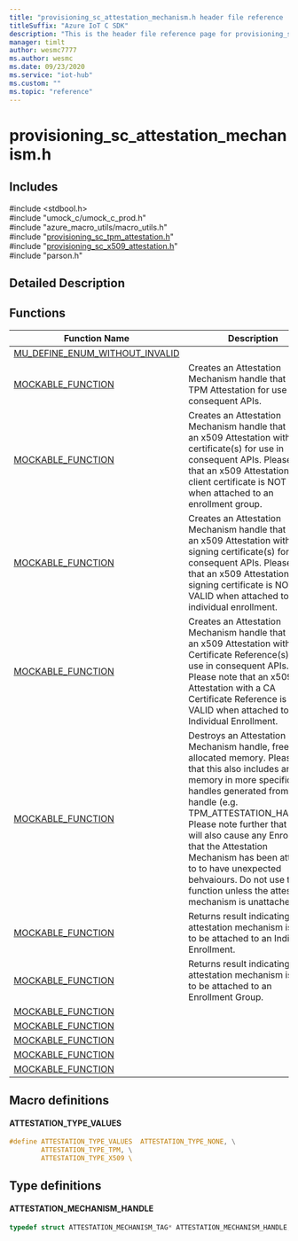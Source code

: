 ```yaml
---                             
title: "provisioning_sc_attestation_mechanism.h header file reference | Microsoft Docs" 
titleSuffix: "Azure IoT C SDK"            
description: "This is the header file reference page for provisioning_sc_attestation_mechanism.h in the Azure IoT C SDK. This SDK is used with Azure IoT Hub and Azure IoT Hub Device Provisioning Service"            
manager: timlt                 
author: wesmc7777              
ms.author: wesmc               
ms.date: 09/23/2020                    
ms.service: "iot-hub"             
ms.custom: ""                
ms.topic: "reference"        
---                            
```


# provisioning_sc_attestation_mechanism.h 

## Includes

\#include <stdbool.h>  
\#include "umock_c/umock_c_prod.h"  
\#include "azure_macro_utils/macro_utils.h"  
\#include "[provisioning_sc_tpm_attestation.h](provisioning-sc-tpm-attestation-h.md)"  
\#include "[provisioning_sc_x509_attestation.h](provisioning-sc-x509-attestation-h.md)"  
\#include "parson.h"  

## Detailed Description

## Functions

Function Name                  | Description                                
--------------------------------|---------------------------------------------
[MU_DEFINE_ENUM_WITHOUT_INVALID](./provisioning-sc-attestation-mechanism-h/mu-define-enum-without-invalid.md)            | 
[MOCKABLE_FUNCTION](./provisioning-sc-attestation-mechanism-h/mockable-function.md)            | Creates an Attestation Mechanism handle that uses a TPM Attestation for use in consequent APIs.
[MOCKABLE_FUNCTION](./provisioning-sc-attestation-mechanism-h/mockable-function.md)            | Creates an Attestation Mechanism handle that uses an x509 Attestation with client certificate(s) for use in consequent APIs. Please note that an x509 Attestation with a client certificate is NOT VALID when attached to an enrollment group.
[MOCKABLE_FUNCTION](./provisioning-sc-attestation-mechanism-h/mockable-function.md)            | Creates an Attestation Mechanism handle that uses an x509 Attestation with signing certificate(s) for use in consequent APIs. Please note that an x509 Attestation with a signing certificate is NOT VALID when attached to an individual enrollment.
[MOCKABLE_FUNCTION](./provisioning-sc-attestation-mechanism-h/mockable-function.md)            | Creates an Attestation Mechanism handle that uses an x509 Attestation with CA Certificate Reference(s) for use in consequent APIs. Please note that an x509 Attestation with a CA Certificate Reference is NOT VALID when attached to an Individual Enrollment.
[MOCKABLE_FUNCTION](./provisioning-sc-attestation-mechanism-h/mockable-function.md)            | Destroys an Attestation Mechanism handle, freeing all allocated memory. Please note that this also includes any memory in more specific handles generated from the handle (e.g. TPM_ATTESTATION_HANDLE). Please note further that this will also cause any Enrollment that the Attestation Mechanism has been attached to to have unexpected behvaiours. Do not use this function unless the attestation mechanism is unattached.
[MOCKABLE_FUNCTION](./provisioning-sc-attestation-mechanism-h/mockable-function.md)            | Returns result indicating if an attestation mechanism is valid to be attached to an Individual Enrollment.
[MOCKABLE_FUNCTION](./provisioning-sc-attestation-mechanism-h/mockable-function.md)            | Returns result indicating if an attestation mechanism is valid to be attached to an Enrollment Group.
[MOCKABLE_FUNCTION](./provisioning-sc-attestation-mechanism-h/mockable-function.md)            | 
[MOCKABLE_FUNCTION](./provisioning-sc-attestation-mechanism-h/mockable-function.md)            | 
[MOCKABLE_FUNCTION](./provisioning-sc-attestation-mechanism-h/mockable-function.md)            | 
[MOCKABLE_FUNCTION](./provisioning-sc-attestation-mechanism-h/mockable-function.md)            | 
[MOCKABLE_FUNCTION](./provisioning-sc-attestation-mechanism-h/mockable-function.md)            | 

## Macro definitions

#### ATTESTATION_TYPE_VALUES

```C
#define ATTESTATION_TYPE_VALUES  ATTESTATION_TYPE_NONE, \
        ATTESTATION_TYPE_TPM, \
        ATTESTATION_TYPE_X509 \ 
```

## Type definitions

#### ATTESTATION_MECHANISM_HANDLE

```C
typedef struct ATTESTATION_MECHANISM_TAG* ATTESTATION_MECHANISM_HANDLE;
```


